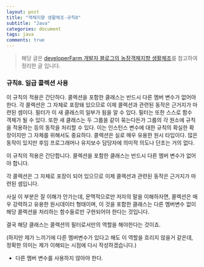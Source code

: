 ```yaml
---
layout: post
title: "객체지향 생활체조-규칙8"
subtitle: "Java"
categories: document
tags: java
comments: true
---
```


>해당 글은 [developerFarm 개발자 블로그의 농장객체지향 생활체조](https://developerfarm.wordpress.com/2012/02/03/object_calisthenics_summary)를 참고하여 정리한 글 입니다.

### 규칙8. 일급 콜렉션 사용

이 규칙의 적용은 간단하다. 콜렉션을 포함한 클래스는 반드시 다른 멤버 변수가 없어야 한다. 각 콜렉션은 그 자체로 포장돼 있으므로 이제 콜렉션과 관련된 동작은 근거지가 마련된 셈이다. 필터가 이 새 클래스의 일부가 됨을 알 수 있다. 필터는 또한 스스로 함수 객체가 될 수 있다. 또한 새 클래스는 두 그룹을 같이 묶는다든가 그룹의 각 원소에 규칙을 적용하는 등의 동작을 처리할 수 있다. 이는 인스턴스 변수에 대한 규칙의 확실한 확장이지만 그 자체를 위해서도 중요하다. 콜렉션은 실로 매우 유용한 원시 타입이다. 많은 동작이 있지만 후임 프로그래머나 유지보수 담당자에 의미적 의도나 단초는 거의 없다.



이 규칙의 적용은 간단합니다. 콜렉션을 포함한 클래스는 반드시 다른 멤버 변수가 없어야 합니다.

각 콜렉션은 그 자체로 포장이 되어 있으므로 이제 콜렉션과 관련된 동작은 근거지가 마련된 셈입니다.

사실 이 부분은 잘 이해가 안가는데, 문맥적으로만 저자의 말을 이해하자면, 콜렉션은 매우 강력하고 유용한 원시데이터 형태이며, 이 것을 포함한 클래스는 다른 멤버변수 없이 해당 콜렉션을 처리하는 함수들로만 구현되어야 한다는 것입니다.

결국 해당 클래스는 콜렉션의 필터로서만의 역할을 해야한다는 것이죠.

(하지만 제가 느끼기에 다른 멤버변수가 있다고 해도 이 역할을 흐리지 않을거 같은데, 정확한 의미는 제가 이해되는 시점에 다시 작성하겠습니다.)



- 다른 멤버 변수를 사용하지 않아야 한다. 